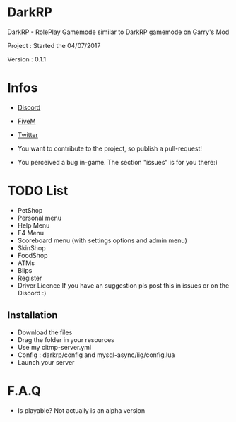 # DarkRP

DarkRP - RolePlay Gamemode similar to DarkRP gamemode on Garry's Mod

Project : Started the 04/07/2017

Version : 0.1.1

# Infos

- [Discord](https://discord.gg/T9z7cNK)

- [FiveM](https://forum.fivem.net/u/Goku_San/activity)

- [Twitter](https://twitter.com/ZuqaaOfficiel?lang=fr)

- You want to contribute to the project, so publish a pull-request!

- You perceived a bug in-game. The section "issues" is for you there:)

# TODO List

- PetShop
- Personal menu
- Help Menu
- F4 Menu
- Scoreboard menu (with settings options and admin menu)
- SkinShop
- FoodShop
- ATMs
- Blips
- Register
- Driver Licence
If you have an suggestion pls post this in issues or on the Discord :)

## Installation

- Download the files
- Drag the folder in your resources
- Use my citmp-server.yml
- Config : darkrp/config and mysql-async/lig/config.lua
- Launch your server

# F.A.Q

- Is playable? Not actually is an alpha version
